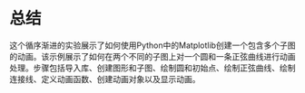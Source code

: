 # 总结

这个循序渐进的实验展示了如何使用Python中的Matplotlib创建一个包含多个子图的动画。该示例展示了如何在两个不同的子图上对一个圆和一条正弦曲线进行动画处理。步骤包括导入库、创建图形和子图、绘制圆和初始点、绘制正弦曲线、绘制连接线、定义动画函数、创建动画对象以及显示动画。
